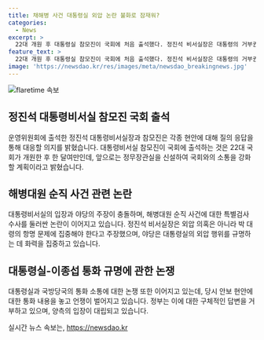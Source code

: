 ```yaml
---
title: 채해병 사건 대통령실 외압 논란 불화로 잠재워?
categories:
  - News
excerpt: >
  22대 개원 후 대통령실 참모진이 국회에 처음 출석했다. 정진석 비서실장은 대통령의 거부권을 강조하며 위헌 법안에 대한 입장을 밝혔고, 대통령실과의 통화 규명에 화력을 보였다. 정 실장은 정무장관 직을 신설하여 국회와의 소통을 강화하겠다고 발표했다. 가장 큰 논란은 해병대원 순직 사건이었으며, 야당은 대통령실의 외압 의혹을 규명하는 데 화력을 집중했다. 최근 대통령실의 업무보고 자료를 사전에 제출하지 않은 점도 논란이 되고 있다.
feature_text: >
  22대 개원 후 대통령실 참모진이 국회에 처음 출석했다. 정진석 비서실장은 대통령의 거부권을 강조하며 위헌 법안에 대한 입장을 밝혔고, 대통령실과의 통화 규명에 화력을 보였다. 정 실장은 정무장관 직을 신설하여 국회와의 소통을 강화하겠다고 발표했다. 가장 큰 논란은 해병대원 순직 사건이었으며, 야당은 대통령실의 외압 의혹을 규명하는 데 화력을 집중했다. 최근 대통령실의 업무보고 자료를 사전에 제출하지 않은 점도 논란이 되고 있다.
image: 'https://newsdao.kr/res/images/meta/newsdao_breakingnews.jpg'
---
```


<p><img src="https://newsdao.kr/res/images/meta/newsdao_breakingnews.jpg" alt="flaretime 속보" /></p>

<h2 data-ke-size="size26">정진석 대통령비서실 참모진 국회 출석</h2>

<p>운영위원회에 출석한 정진석 대통령비서실장과 참모진은 각종 현안에 대해 질의 응답을 통해 대응할 의지를 밝혔습니다. 대통령비서실 참모진이 국회에 출석하는 것은 22대 국회가 개원한 후 한 달여만인데, 앞으로는 정무장관실을 신설하여 국회와의 소통을 강화할 계획이라고 밝혔습니다.</p>

<h2 data-ke-size="size26">해병대원 순직 사건 관련 논란</h2>

<p>대통령비서실의 입장과 야당의 주장이 충돌하며, 해병대원 순직 사건에 대한 특별검사 수사를 둘러싼 논란이 이어지고 있습니다. 정진석 비서실장은 외압 의혹은 아니라 박 대령의 항명 문제에 집중해야 한다고 주장했으며, 야당은 대통령실의 외압 행위를 규명하는 데 화력을 집중하고 있습니다.</p>

<h2 data-ke-size="size26">대통령실-이종섭 통화 규명에 관한 논쟁</h2>

<p>대통령실과 국방당국의 통화 소통에 대한 논쟁 또한 이어지고 있는데, 당시 안보 현안에 대한 통화 내용을 놓고 언쟁이 벌어지고 있습니다. 정부는 이에 대한 구체적인 답변을 거부하고 있으며, 양측의 입장이 대립되고 있습니다.</p>
실시간 뉴스 속보는, <a href="https://newsdao.kr" rel="dofollow">https://newsdao.kr</a>


